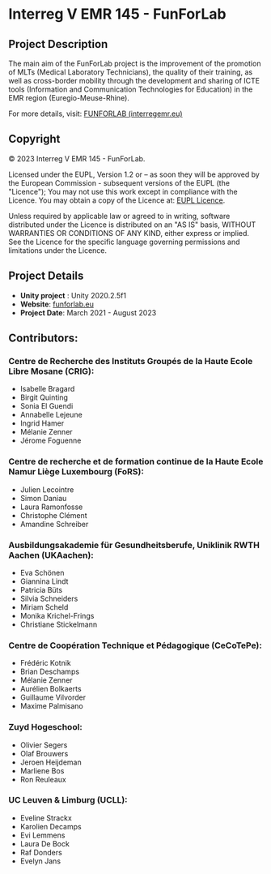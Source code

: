 # Interreg V EMR 145 - FunForLab

## Project Description

The main aim of the FunForLab project is the improvement of the promotion of MLTs (Medical Laboratory Technicians), the quality of their training, as well as cross-border mobility through the development and sharing of ICTE tools (Information and Communication Technologies for Education) in the EMR region (Euregio-Meuse-Rhine).

For more details, visit: [FUNFORLAB (interregemr.eu)](https://www.interregemr.eu/projets/funforlab-fr)

## Copyright

© 2023 Interreg V EMR 145 - FunForLab.

Licensed under the EUPL, Version 1.2 or – as soon they will be approved by the European Commission - subsequent versions of the EUPL (the "Licence"); You may not use this work except in compliance with the Licence. You may obtain a copy of the Licence at: [EUPL Licence](https://joinup.ec.europa.eu/software/page/eupl).

Unless required by applicable law or agreed to in writing, software distributed under the Licence is distributed on an "AS IS" basis, WITHOUT WARRANTIES OR CONDITIONS OF ANY KIND, either express or implied. See the Licence for the specific language governing permissions and limitations under the Licence.

## Project Details

- **Unity project** : Unity 2020.2.5f1
- **Website**: [funforlab.eu](http://funforlab.eu)
- **Project Date**: March 2021 - August 2023

## Contributors:
### Centre de Recherche des Instituts Groupés de la Haute Ecole Libre Mosane (CRIG):
- Isabelle Bragard
- Birgit Quinting 
- Sonia El Guendi
- Annabelle Lejeune
- Ingrid Hamer
- Mélanie Zenner
- Jérome Foguenne

### Centre de recherche et de formation continue de la Haute Ecole Namur Liège Luxembourg (FoRS):
- Julien Lecointre
- Simon Daniau
- Laura Ramonfosse
- Christophe Clément
- Amandine Schreiber

### Ausbildungsakademie für Gesundheitsberufe, Uniklinik RWTH Aachen (UKAachen):
- Eva Schönen
- Giannina Lindt
- Patricia Büts
- Silvia Schneiders
- Miriam Scheld
- Monika Krichel-Frings
- Christiane Stickelmann

### Centre de Coopération Technique et Pédagogique (CeCoTePe):
- Frédéric Kotnik
- Brian Deschamps
- Mélanie Zenner
- Aurélien Bolkaerts
- Guillaume Vilvorder
- Maxime Palmisano

### Zuyd Hogeschool:
- Olivier Segers
- Olaf Brouwers
- Jeroen Heijdeman
- Marliene Bos
- Ron Reuleaux 

### UC Leuven & Limburg (UCLL):
- Eveline Strackx
- Karolien Decamps
- Evi Lemmens
- Laura De Bock
- Raf Donders
- Evelyn Jans
